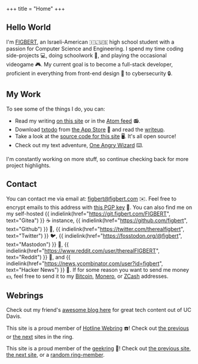 +++
title = "Home"
+++

## Hello World

<div class="h-card"><p class="p-note">I'm <a class="p-name u-url u-uid" href="https://figbert.com/" rel="me">FIGBERT</a>, an Israeli-American &#x1F1EE;&#x1F1F1;&#x1F1FA;&#x1F1F8;
high school student with a passion for Computer Science and Engineering. I spend my time coding side-projects &#x1F4BB;, doing schoolwork &#x1F3EB;, and playing the occasional
videogame &#x1F3AE;. My current goal is to become a full-stack developer, proficient in everything from front-end design &#x1F3A8; to cybersecurity &#x1F512;.</p>

## My Work

To see some of the things I do, you can:

* Read my writing [on this site][posts] or in the [Atom feed][atom] &#x1F4FB;.
* Download [txtodo][txtodo-site] from [the App Store][txtodo-store] &#x1F34E; and read the [writeup][txtodo-article].
* Take a look at the [source code for this site][site-src] &#x1F5A5;. It's all open source!
* Check out my text adventure, [One Angry Wizard][txt-adventure] &#x2328;&#xFE0F;.

I'm constantly working on more stuff, so continue checking back for more project highlights.

## Contact

You can contact me via email at: <a class="u-email" href="mailto:figbert@figbert.com" rel="me">figbert@figbert.com</a> &#x2709;&#xFE0F;. Feel free to encrypt emails to this
address with [this PGP key][pgp] &#x1F511;. You can also find me on my self-hosted {{ indielink(href="https://git.figbert.com/FIGBERT", text="Gitea") }} &#x2615;&#xFE0F;
instance, {{ indielink(href="https://github.com/figbert", text="Github") }} &#x1F419;, {{ indielink(href="https://twitter.com/therealfigbert", text="Twitter") }} &#x1F426;, {{
indielink(href="https://fosstodon.org/@figbert", text="Mastodon") }} &#x1F418;, {{ indielink(href="https://www.reddit.com/user/therealFIGBERT", text="Reddit") }} &#x1F916;,
and {{ indielink(href="https://news.ycombinator.com/user?id=figbert", text="Hacker News") }} &#x1F4F0;. If for some reason you want to send me money &#x1F4B5;, feel free to send
it to my [Bitcoin][bitcoin], [Monero][monero], or [ZCash][zcash] addresses.</div>

## Webrings

Check out my friend's [awesome blog here][burning-silicon] for great tech content out of UC Davis.

This site is a proud member of [Hotline Webring][hotline-webring] &#x260E;&#xFE0F;! Check out [the previous][hw-prev] or [the next][hw-next] sites in the ring.

This site is a proud member of the [geekring][geekring] &#x1F4BE;! Check out [the previous site][gr-prev], [the next site][gr-next], or a [random ring-member][gr-rand].

[pgp]: /publickey-pgp.asc
[bitcoin]: /bitcoin.txt
[monero]: /monero.txt
[zcash]: /zcash.txt
[posts]: @/posts/_index.md
[atom]: /atom.xml
[txtodo-site]: https://txtodo.app/
[txtodo-store]: https://apps.apple.com/us/app/txtodo/id1504609185
[txtodo-article]: @/projects/txtodo/index.md
[site-src]: https://github.com/figbert/figbert.com
[openmoji]: https://openmoji.org/
[txt-adventure]: /one-angry-wizard.gblorb
[burning-silicon]: https://burningsilicon.dev/
[hotline-webring]: https://hotlinewebring.club/
[hw-prev]: https://hotlinewebring.club/FIGBERT/previous
[hw-next]: https://hotlinewebring.club/FIGBERT/next
[geekring]: https://geekring.net/
[gr-prev]: http://geekring.net/site/79/previous
[gr-next]: http://geekring.net/site/79/next
[gr-rand]: http://geekring.net/site/79/random


